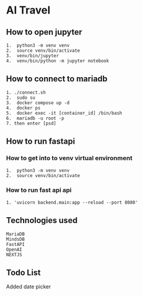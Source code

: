 
# AI Travel

## How to open jupyter
  ```
  1.  python3 -m venv venv
  2.  source venv/bin/activate
  3.  venv/bin/jupyter
  4.  venv/bin/python -m jupyter notebook
  ```

## How to connect to mariadb
  ```
  1. ./connect.sh
  2.  sudo su
  3.  docker compose up -d
  4.  docker ps
  5.  docker exec -it [container_id] /bin/bash
  6.  mariadb -u root -p
  7. then enter [psd]
  ```

## How to run fastapi

### How to get into to venv virtual environment
  ```
  1.  python3 -m venv venv
  2.  source venv/bin/activate
  ```
### How to run fast api api
  ```
  1. 'uvicorn backend.main:app --reload --port 8080'
  ```

## Technologies used
  ```
  MariaDB
  MindsDB
  FastAPI
  OpenAI
  NEXTJS
  ```

## Todo List 
  Added date picker 
